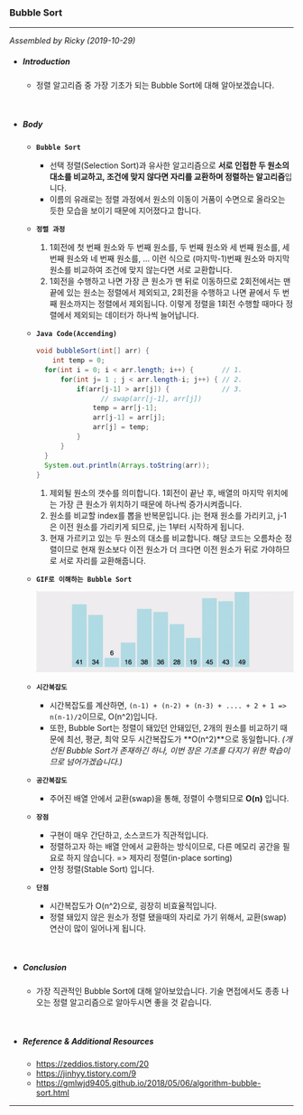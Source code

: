 ### Bubble Sort

---

*Assembled by Ricky (2019-10-29)*

- ##### Introduction
  
  - 정렬 알고리즘 중 가장 기초가 되는 Bubble Sort에 대해 알아보겠습니다.

<br>

- ##### Body

  - **```Bubble Sort```**

    - 선택 정렬(Selection Sort)과 유사한 알고리즘으로 **서로 인접한 두 원소의 대소를 비교하고, 조건에 맞지 않다면 자리를 교환하며 정렬하는 알고리즘**입니다.
    - 이름의 유래로는 정렬 과정에서 원소의 이동이 거품이 수면으로 올라오는 듯한 모습을 보이기 때문에 지어졌다고 합니다.

  - **```정렬 과정```**

    1. 1회전에 첫 번째 원소와 두 번째 원소를, 두 번째 원소와 세 번째 원소를, 세 번째 원소와 네 번째 원소를, … 이런 식으로  (마지막-1)번째 원소와 마지막 원소를 비교하여 조건에 맞지 않는다면 서로 교환합니다.
    2. 1회전을 수행하고 나면 가장 큰 원소가 맨 뒤로 이동하므로 2회전에서는 맨 끝에 있는 원소는 정렬에서 제외되고, 2회전을 수행하고 나면 끝에서 두 번째 원소까지는 정렬에서 제외됩니다. 이렇게 정렬을 1회전 수행할 때마다 정렬에서 제외되는 데이터가 하나씩 늘어납니다.
    
  - **```Java Code(Accending)```**
    
      ```java
      void bubbleSort(int[] arr) {
          int temp = 0;
      	for(int i = 0; i < arr.length; i++) {       // 1.
      		for(int j= 1 ; j < arr.length-i; j++) { // 2.
      			if(arr[j-1] > arr[j]) {             // 3.
                      // swap(arr[j-1], arr[j])
      				temp = arr[j-1];
      				arr[j-1] = arr[j];
      				arr[j] = temp;
      			}
      		}
      	}
      	System.out.println(Arrays.toString(arr));
    }
    ```
  
    1. 제외될 원소의 갯수를 의미합니다. 1회전이 끝난 후, 배열의 마지막 위치에는 가장 큰 원소가 위치하기 때문에 하나씩 증가시켜줍니다.
    2. 원소를 비교할 index를 뽑을 반복문입니다. j는 현재 원소를 가리키고, j-1은 이전 원소를 가리키게 되므로, j는 1부터 시작하게 됩니다.
    3. 현재 가르키고 있는 두 원소의 대소를 비교합니다. 해당 코드는 오름차순 정렬이므로 현재 원소보다 이전 원소가 더 크다면 이전 원소가 뒤로 가야하므로 서로 자리를 교환해줍니다.
  
  - **```GIF로 이해하는 Bubble Sort```**
  
    <img src="./resources/bubble-sort-001.gif">
  
  - **```시간복잡도```**
    - 시간복잡도를 계산하면, ```(n-1) + (n-2) + (n-3) + .... + 2 + 1 => n(n-1)/2```이므로, O(n^2)입니다.  
    - 또한, Bubble Sort는 정렬이 돼있던 안돼있던, 2개의 원소를 비교하기 때문에 최선, 평균, 최악 모두 시간복잡도가 **O(n^2)**으로 동일합니다. *(개선된 Bubble Sort가 존재하긴 하나, 이번 장은 기초를 다지기 위한 학습이므로 넘어가겠습니다.)*
  - **```공간복잡도```**
    
    - 주어진 배열 안에서 교환(swap)을 통해, 정렬이 수행되므로 **O(n)** 입니다.
  - **```장점```**
    - 구현이 매우 간단하고, 소스코드가 직관적입니다.
    - 정렬하고자 하는 배열 안에서 교환하는 방식이므로, 다른 메모리 공간을 필요로 하지 않습니다. => 제자리 정렬(in-place sorting)
    - 안정 정렬(Stable Sort) 입니다.
  - **```단점```**
    
    - 시간복잡도가 O(n^2)으로, 굉장히 비효율적입니다.
    - 정렬 돼있지 않은 원소가 정렬 됐을때의 자리로 가기 위해서, 교환(swap)연산이 많이 일어나게 됩니다.

<br>

- ##### Conclusion

  - 가장 직관적인 Bubble Sort에 대해 알아보았습니다. 기술 면접에서도 종종 나오는 정렬 알고리즘으로 알아두시면 좋을 것 같습니다.

<br>

- ##### Reference & Additional Resources

  - https://zeddios.tistory.com/20 
  - https://jinhyy.tistory.com/9 
  - https://gmlwjd9405.github.io/2018/05/06/algorithm-bubble-sort.html 

---



